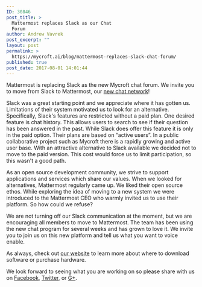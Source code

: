 ```yaml
---
ID: 30846
post_title: >
  Mattermost replaces Slack as our Chat
  Forum
author: Andrew Vavrek
post_excerpt: ""
layout: post
permalink: >
  https://mycroft.ai/blog/mattermost-replaces-slack-chat-forum/
published: true
post_date: 2017-08-01 14:01:44
---
```

Mattermost is replacing Slack as the new Mycroft chat forum. We invite you to move from Slack to Mattermost, our <a href="https://chat.mycroft.ai">new chat network</a>!

Slack was a great starting point and we appreciate where it has gotten us. Limitations of their system motivated us to look for an alternative. Specifically, Slack's features are restricted without a paid plan. One desired feature is chat history. This allows users to search to see if their question has been answered in the past. While Slack does offer this feature it is only in the paid option. Their plans are based on “active users”. In a public collaborative project such as Mycroft there is a rapidly growing and active user base. With an attractive alternative to Slack available we decided not to move to the paid version. This cost would force us to limit participation, so this wasn't a good path.

As an open source development community, we strive to support applications and services which share our values. When we looked for alternatives, Mattermost regularly came up. We liked their open source ethos. While exploring the idea of moving to a new system we were introduced to the Mattermost CEO who warmly invited us to use their platform. So how could we refuse?

We are not turning off our Slack communication at the moment, but we are encouraging all members to move to Mattermost. The team has been using the new chat program for several weeks and has grown to love it. We invite you to join us on this new platform and tell us what you want to voice enable.

As always, check out <a href="https://mycroft.ai/">our website</a> to learn more about where to download software or purchase hardware.

We look forward to seeing what you are working on so please share with us on <a href="https://www.facebook.com/aiforeveryone/">Facebook</a>, <a href="https://twitter.com/mycroft_ai">Twitter</a>, or <a href="http://google.com/+MycroftAIForEveryone">G+</a>.